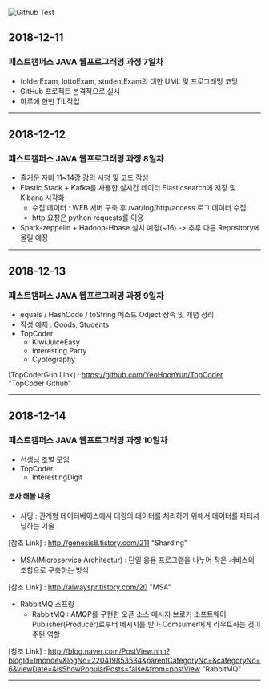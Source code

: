 ![Github Test](https://cdn-images-1.medium.com/max/1600/1*Np072ULSuNmNeQ2wQ_0kAA.png "github") 
## 2018-12-11
### 패스트캠퍼스 JAVA 웹프로그래밍 과정 7일차
* folderExam, lottoExam, studentExam의 대한 UML 및 프로그래밍 코딩
* GitHub 프로젝트 본격적으로 실시
* 하루에 한번 TIL작업 
--------------------------------------------------------------------------
## 2018-12-12
### 패스트캠퍼스 JAVA 웹프로그래밍 과정 8일차
* 즐거운 자바 11~14강 강의 시청 및 코드 작성
* Elastic Stack + Kafka를 사용한 실시간 데이터 Elasticsearch에 저장 및 Kibana 시각화
  - 수집 데이터 : WEB 서버 구축 후 /var/log/http/access 로그 데이터 수집
  - http 요청은 python requests를 이용
* Spark-zeppelin + Hadoop-Hbase 설치 예정(~16) -> 추후 다른 Repository에 올릴 예정
--------------------------------------------------------------------------
## 2018-12-13
### 패스트캠퍼스 JAVA 웹프로그래밍 과정 9일차
* equals / HashCode / toString 메소드 Odject 상속 및 개념 정리
* 작성 예제 : Goods, Students
* TopCoder 
  - KiwiJuiceEasy
  - Interesting Party
  - Cyptography
  
[TopCoderGub Link] : https://github.com/YeoHoonYun/TopCoder "TopCoder Github"

--------------------------------------------------------------------------
## 2018-12-14
### 패스트캠퍼스 JAVA 웹프로그래밍 과정 10일차
* 선생님 조별 모임
* TopCoder 
  - InterestingDigit

#### 조사 해볼 내용
* 샤딩 : 관계형 데이터베이스에서 대량의 데이터를 처리하기 위해서 데이터를 파티셔닝하는 기술

[참조 Link] : http://genesis8.tistory.com/211 "Sharding"

* MSA(Microservice Architectur) : 단일 응용 프로그램을 나누어 작은 서비스의 조합으로 구축하는 방식

[참조 Link] : http://alwayspr.tistory.com/20 "MSA"

* RabbitMQ 스프링
  - RabbitMQ : AMQP를 구현한 오픈 소스 메시지 브로커 소프트웨어 Publisher(Producer)로부터 메시지를 받아 Comsumer에게 라우트하는 것이 주된 역할

[참조 Link] : http://blog.naver.com/PostView.nhn?blogId=tmondev&logNo=220419853534&parentCategoryNo=&categoryNo=6&viewDate=&isShowPopularPosts=false&from=postView "RabbitMQ"  

---------------------------------------------------------------------------
